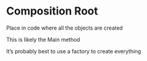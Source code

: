 # Composition Root

Place in code where all the objects are created

This is likely the Main method

It’s probably best to use a factory to create everything